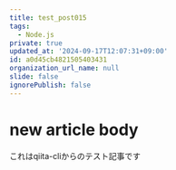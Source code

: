 ```yaml
---
title: test_post015
tags:
  - Node.js
private: true
updated_at: '2024-09-17T12:07:31+09:00'
id: a0d45cb4821505403431
organization_url_name: null
slide: false
ignorePublish: false
---
```

# new article body
これはqiita-cliからのテスト記事です
